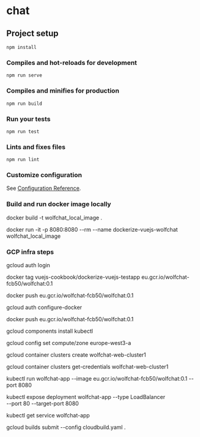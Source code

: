 # chat

## Project setup
```
npm install
```

### Compiles and hot-reloads for development
```
npm run serve
```

### Compiles and minifies for production
```
npm run build
```

### Run your tests
```
npm run test
```

### Lints and fixes files
```
npm run lint
```

### Customize configuration
See [Configuration Reference](https://cli.vuejs.org/config/).

### Build and run docker image locally 

docker build -t wolfchat_local_image .

docker run -it -p 8080:8080 --rm --name dockerize-vuejs-wolfchat wolfchat_local_image

### GCP infra steps

gcloud auth login

docker tag vuejs-cookbook/dockerize-vuejs-testapp eu.gcr.io/wolfchat-fcb50/wolfchat:0.1

docker push eu.gcr.io/wolfchat-fcb50/wolfchat:0.1

gcloud auth configure-docker

docker push eu.gcr.io/wolfchat-fcb50/wolfchat:0.1

gcloud components install kubectl

gcloud config set compute/zone europe-west3-a

gcloud container clusters create wolfchat-web-cluster1

gcloud container clusters get-credentials wolfchat-web-cluster1

kubectl run wolfchat-app --image eu.gcr.io/wolfchat-fcb50/wolfchat:0.1 --port 8080

kubectl expose deployment wolfchat-app --type LoadBalancer \
  --port 80 --target-port 8080

kubectl get service wolfchat-app

gcloud builds submit --config cloudbuild.yaml .                                   